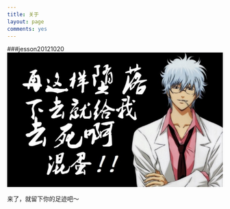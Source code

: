 ```yaml
---
title: 关于
layout: page
comments: yes
---
```

###jesson20121020
![come on](guest.jpg)


来了，就留下你的足迹吧～
